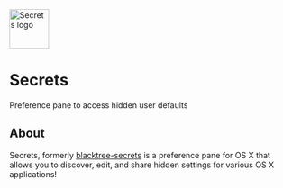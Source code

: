 <img src="https://raw.githubusercontent.com/ecnepsnai/Secrets/master/Server/Secrets_Logo.png" alt="Secrets logo" height="70" >

# Secrets
Preference pane to access hidden user defaults

## About

Secrets, formerly [blacktree-secrets](https://code.google.com/archive/p/blacktree-secrets/) is a preference pane for OS X that allows you to discover, edit, and share hidden settings for various OS X applications!